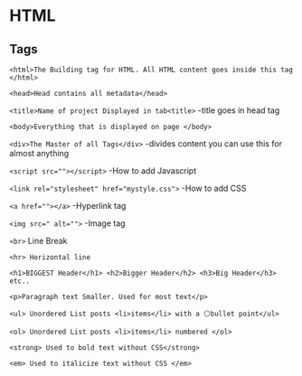 # HTML

## Tags

`<html>The Building tag for HTML. All HTML content goes inside this tag </html>`

`<head>Head contains all metadata</head>`

`<title>Name of project Displayed in tab<title>`
        -title goes in head tag

`<body>Everything that is displayed on page </body>`

`<div>The Master of all Tags</div>`
    -divides content you can use this for almost anything

`<script src=""></script>`
        -How to add Javascript

`<link rel="stylesheet" href="mystyle.css">`
        -How to add CSS

`<a href=""></a>`
        -Hyperlink tag 

`<img src=" alt="">`
        -Image tag

`<br>` Line Break

`<hr> Horizontal line`

`<h1>BIGGEST Header</h1> <h2>Bigger Header</h2> <h3>Big Header</h3> etc..`

`<p>Paragraph text Smaller. Used for most text</p>`

`<ul> Unordered List posts <li>items</li> with a ⚪bullet point</ul>`

`<ol> Unordered List posts <li>items</li> numbered </ol>`

`<strong> Used to bold text without CSS</strong>`

`<em> Used to italicize text without CSS </em>`